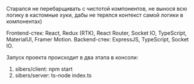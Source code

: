 Старался не перебарщивать с чистотой компонентов, не вынося всю логику в кастомные хуки, дабы не терялся контекст самой логики в компонентах)

Frontend-стек: React, Redux (RTK), React Router, Socket IO, TypeScript, MaterialUI, Framer Motion.
Backend-стек: ExpressJS, TypeScript, Socket IO.

Запуск проекта происходит в два этапа в консоли:
1. sibers/client: npm start
2. sibers/server: ts-node index.ts

